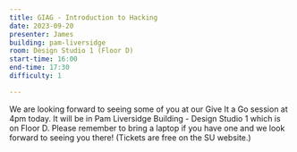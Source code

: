 ```yaml
---
title: GIAG - Introduction to Hacking
date: 2023-09-20
presenter: James
building: pam-liversidge
room: Design Studio 1 (Floor D)
start-time: 16:00
end-time: 17:30
difficulty: 1

---
```


We are looking forward to seeing some of you at our Give It a Go session at 4pm today. It will be in Pam Liversidge Building - Design Studio 1 which is on Floor D. Please remember to bring a laptop if you have one and we look forward to seeing you there!
(Tickets are free on the SU website.)